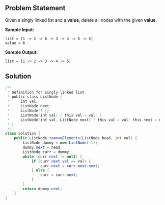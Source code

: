 

## Problem Statement

Given a singly linked list and a **value**, delete all nodes with the given **value**.

**Sample Input:**
```
list = [1 -> 2 -> 6 -> 3 -> 4 -> 5 -> 6]
value = 6

```
**Sample Output:**
```
list = [1 -> 2 -> 3 -> 4 -> 5]
```

## Solution
```java
/**
 * Definition for singly-linked list.
 * public class ListNode {
 *     int val;
 *     ListNode next;
 *     ListNode() {}
 *     ListNode(int val) { this.val = val; }
 *     ListNode(int val, ListNode next) { this.val = val; this.next = next; }
 * }
 */
class Solution {
    public ListNode removeElements(ListNode head, int val) {
        ListNode dummy = new ListNode(-1);
        dummy.next = head;
        ListNode curr = dummy;
        while (curr.next != null) {
            if (curr.next.val == val) {
                curr.next = curr.next.next;
            } else {
                curr = curr.next;
            }
        }
        return dummy.next;
    }
}
```